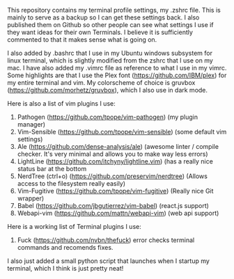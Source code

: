 This repository contains my terminal profile settings, my .zshrc file. This is mainly to serve as a backup so I can get these settings back. I also published them on Github so other people can see what settings I use if they want ideas for their own Terminals. I believe it is sufficiently commented to that it makes sense what is going on. 

I also added by .bashrc that I use in my Ubuntu windows subsystem for linux terminal, which is slightly modified from the zshrc that I use on my mac.
I have also added my .vimrc file as reference to what I use in my vimrc. Some highlights are that I use the Plex font (https://github.com/IBM/plex) for my entire terminal and vim. My colorscheme of choice is gruvbox (https://github.com/morhetz/gruvbox), which I also use in dark mode.

Here is also a list of vim plugins I use:

1. Pathogen (https://github.com/tpope/vim-pathogen) (my plugin manager)
2. Vim-Sensible (https://github.com/tpope/vim-sensible) (some default vim settings)
3. Ale (https://github.com/dense-analysis/ale) (awesome linter / compile checker. It's very minimal and allows you to make way less errors)
4. LightLine (https://github.com/itchyny/lightline.vim) (has a really nice status bar at the bottom
5. NerdTree (ctrl+o) (https://github.com/preservim/nerdtree) (Allows access to the filesystem really easily)
6. Vim-Fugitive (https://github.com/tpope/vim-fugitive) (Really nice Git wrapper)
7. Babel (https://github.com/jbgutierrez/vim-babel) (react.js support)
8. Webapi-vim (https://github.com/mattn/webapi-vim) (web api support)

Here is a working list of Terminal plugins I use:
1. Fuck (https://github.com/nvbn/thefuck) error checks terminal commands and recomends fixes.


I also just added a small python script that launches when I startup my terminal, which I think is just pretty neat!  
